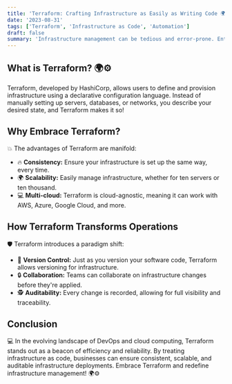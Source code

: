 ```yaml
---
title: 'Terraform: Crafting Infrastructure as Easily as Writing Code 🌍⚙️'
date: '2023-08-31'
tags: ['Terraform', 'Infrastructure as Code', 'Automation']
draft: false
summary: 'Infrastructure management can be tedious and error-prone. Enter Terraform, HashiCorps Infrastructure as Code tool, designed to make provisioning and management a breeze. Discover the transformative power of Terraform.'
---
```


## What is Terraform? 🌍⚙️

Terraform, developed by HashiCorp, allows users to define and provision infrastructure using a declarative configuration language. Instead of manually setting up servers, databases, or networks, you describe your desired state, and Terraform makes it so!

## Why Embrace Terraform?

💥 The advantages of Terraform are manifold:

- 🔥 **Consistency:** Ensure your infrastructure is set up the same way, every time.
- 🌍 **Scalability:** Easily manage infrastructure, whether for ten servers or ten thousand.
- 💻 **Multi-cloud:** Terraform is cloud-agnostic, meaning it can work with AWS, Azure, Google Cloud, and more.

## How Terraform Transforms Operations

🛡️ Terraform introduces a paradigm shift:

- 🔄 **Version Control:** Just as you version your software code, Terraform allows versioning for infrastructure.
- 🔒 **Collaboration:** Teams can collaborate on infrastructure changes before they're applied.
- 🕵️ **Auditability:** Every change is recorded, allowing for full visibility and traceability.

## Conclusion

💻 In the evolving landscape of DevOps and cloud computing, Terraform stands out as a beacon of efficiency and reliability. By treating infrastructure as code, businesses can ensure consistent, scalable, and auditable infrastructure deployments. Embrace Terraform and redefine infrastructure management! 🌍⚙️
